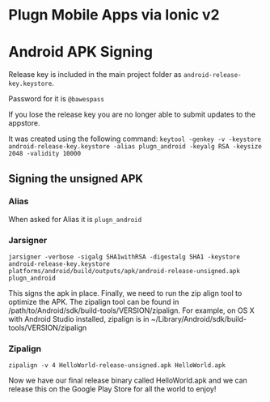# Plugn Mobile Apps via Ionic v2

# Android APK Signing

Release key is included in the main project folder as
`android-release-key.keystore`.

Password for it is `@bawespass`

If you lose the release key you are no longer able to submit updates to the appstore.

It was created using the following command:
`keytool -genkey -v -keystore android-release-key.keystore -alias plugn_android -keyalg RSA -keysize 2048 -validity 10000`

## Signing the unsigned APK

### Alias

When asked for Alias it is `plugn_android`

### Jarsigner
`jarsigner -verbose -sigalg SHA1withRSA -digestalg SHA1 -keystore android-release-key.keystore platforms/android/build/outputs/apk/android-release-unsigned.apk plugn_android`

This signs the apk in place. Finally, we need to run the zip align tool to optimize the APK. The zipalign tool can be found in /path/to/Android/sdk/build-tools/VERSION/zipalign. For example, on OS X with Android Studio installed, zipalign is in ~/Library/Android/sdk/build-tools/VERSION/zipalign

### Zipalign

`zipalign -v 4 HelloWorld-release-unsigned.apk HelloWorld.apk`

Now we have our final release binary called HelloWorld.apk and we can release this on the Google Play Store for all the world to enjoy!
